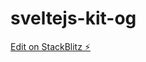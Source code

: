 # sveltejs-kit-og

[Edit on StackBlitz ⚡️](https://stackblitz.com/edit/sveltejs-kit-template-default-ovtsc2)